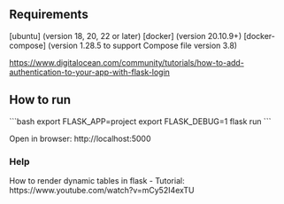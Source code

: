 
<h2>Requirements</h2>
[ubuntu] (version 18, 20, 22 or later)
[docker] (version 20.10.9+)
[docker-compose] (version 1.28.5 to support Compose file version 3.8)

https://www.digitalocean.com/community/tutorials/how-to-add-authentication-to-your-app-with-flask-login

<h2>How to run</h2>
```bash
export FLASK_APP=project
export FLASK_DEBUG=1
flask run
```

Open in browser: http://localhost:5000


<h3> Help </h3>
How to render dynamic tables in flask - Tutorial:
https://www.youtube.com/watch?v=mCy52I4exTU
